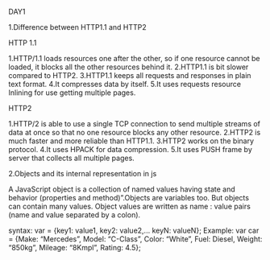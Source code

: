 DAY1

1.Difference between HTTP1.1 and HTTP2

HTTP 1.1                                      

1.HTTP/1.1 loads resources one after the other, so if one resource cannot be loaded, it blocks all the other resources behind it.
2.HTTP1.1 is bit slower compared to HTTP2.
3.HTTP1.1 keeps all requests and responses in plain text format.
4.It compresses data by itself.
5.It uses requests resource Inlining for use getting multiple pages.

HTTP2

1.HTTP/2 is able to use a single TCP connection to send multiple streams of data at once so that no one resource blocks any other resource.
2.HTTP2 is much faster and more reliable than HTTP1.1.
3.HTTP2 works on the binary protocol.
4.It uses HPACK for data compression.
5.It uses PUSH frame by server that collects all multiple pages.

2.Objects and its internal representation in js

A JavaScript object is a collection of named values having state and behavior (properties and method)”.Objects are variables too. But objects can contain many values.
Object values are written as name : value pairs (name and value separated by a colon).

syntax:
var <object-name> = {key1: value1, key2: value2,... keyN: valueN};
Example:
var car = {Make: “Mercedes”, Model: “C-Class”, Color: “White”, Fuel: Diesel, Weight: “850kg”, Mileage: “8Kmpl”, Rating: 4.5};



